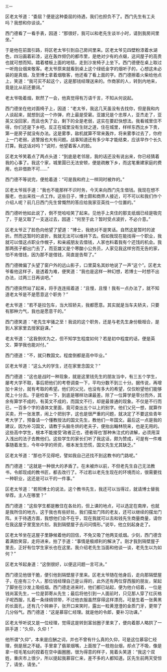     三一 

   区老太爷道：“委屈？便是这种委屈的待遇，我们也担负不了。西门先生有工夫吗？我想和你谈谈。”

   西门德看了一看手表，因道：“那很好，我可以和老先生谈半小时，请到我房间里坐。”

   于是他在前面引路，将区老太爷引到自己房间里来。区老太爷见四壁粉漆着水湖色，四沿画着彩漆，这在轰炸频仍的都市里，是绝对少有的点缀，这间屋子的高贵也就可想而知。踏着楼板上面的地毯，走到沙发椅子上坐下。西门德便在桌上取过一听炮台烟来敬客。老太爷原来就看到桌上这个绿纸金字的烟听子的，心想这未必装的是真烟，及至博士拿着烟敬客，他还看了看上面的字。西门德擦着火柴给他点上，笑道：“我可买不起这个，这是那钱经理送来的。作商家的人，转到内地来，竟是比从前还要阔。”

   老太爷吸着烟，默然了一会，他真觉得有万语千言，不知从何说起。

   西门德坐在他对面椅子上，因道：“老太爷，我这几天虽没有去找你，但是我和内人谈起来，就想到这一个炸弹，府上最是受窘。亚雄兄是个忠厚人，亚杰走了，亚英又没回家，而且也失了业，剩下的全是老弱，这实在要赶快想法。我看城里住不得，你们还是下乡吧。反正在城里没有生财之道，住在城里，样样东西比乡下贵，第一是房子就没有办法。这是雾季，敌机就算不常来轰炸，将来雾季过去了，你府上一门老弱，逃警报也大有问题。战事知道还有多少年才能结束，应该早作个长久打算。我这话对吗？”说时，他望着客人的脸。

   区老太爷笑着点了两点头道：“到底是老邻居，我的话还没有说出来，你已经猜着我的心事了。我这个家，城里圊已无法安顿，便是疏散下乡，而这笔重建家庭的费用，也非借款不可……”

   西门德不等说完，便抢着道：“可是我和府上一样同时被炸的。”

   区老太爷摇手道：“我也不能那样不识时务，今天来向西门先生借钱。我现在想不服老，也出来找一点工作。这些日子，博士颇和商界人接近，可不可以和我们作个介绍人呢？前几日西门先生曾慨然的答应给我家亚英找一个位置的。”

   西门德听他如此说了，倒不觉哈哈笑了起来。见他手上夹住的那支纸烟已经是吸完了，于是又取了一支送过去，因道：“何至于此？暂时受点波折，不必介意。”

   区老太爷正了脸色向他望了望道：“博士，我绝对不是笑话。自然这是暂时的波折。然而这暂时的波折，我就无法可以维持下去。假如我现在能找得一个职业，我就可以借这点职业作幌子，和亲戚朋友去借钱，人家也料着我有个还饯的机会。我那两孩子都出门去了，而亚雄又是个寒酸小公务员，人家见我这样穷而无告的家，怕不肯借钱，因为那不是借钱，简直是告帮了。”

   西门德微偏了头望了窗户外的远山影子，口里莫名其妙地说了一声“这个”。区老太爷看他这样子，是透着为难，便笑道：“我也是这样一种幻想，若博士一时想不出办法，过两三日再谈吧。”

   西门德突然站了起来，将手连连摇着道：“且慢，且慢！我有一点办法了，就不知道老太爷是不是愿意这个职务？”

   老太爷道：“若不是拉包车，当大班轿夫，我都愿意。其实就是当车夫轿夫，只要有那种力气，我也是愿意干的。”

   西门德笑道：“老先生牢骚之至！我说的这个职务，还是与老先生身份极相合，是到人家家里去授家庭课。”

   老太爷道：“这我倒优为之，但不知学生程度如何？若是初中程度的话，便是英文、算学我也能对付。”

   西门德道：“不，就只教国文。程度倒都是高中毕业。”

   区老太爷道：“这么大的学生，还在家里念国文？”

   西门德道：“这也是战时一种现象，就是这里钱先生的朋友当中，有三五个学生，屡考大学不取，事后把他们的考卷调查一下，平均分数不到三十分。据传说，再增加十来分，就有考取的希望。他们的父兄，也没有多大的希望，仅仅盼望他们能够爬上十分去。于是检查一下，到底是哪样功课最差。除了一位算学是零分而外，其余有算学不成的，有英文不成的，而国文不行，却是最普通的现象。不仅是不行而已，一百多个字的语体文里面，竟可查出五个以上的别字。他们父兄一想，就算作买卖，开一张发票，闹上个把别字，这也是很严重的问题，就决定了不要这些青年考大学了，预备请一个懂教授法的国文先生，教他们一年国文。最后这一点是我的建议，因为补习国文，请教于头脑冬烘的老夫子，便抬出翰林院来，也是无用的。这些高中学生，根本不能接受‘政者正也，德者得也’那种朱注式的讲解，必须用深入浅出的法子去教他们。这些学生的家长们听了我这话，颇为赞成，可是有一件难事随着发生，今年中学的师资，根本发生恐慌，国文先生尤其缺乏。”

   区老太爷道：“那也不见得吧，譬如我自己还找不到这教书的门路呢。”

   西门德道：“这就是一种很大的矛盾了。在未被炸以前，不但老先生自己无法教书，令郎现成的教书匠，都去改行了。不过若以老先生现在的环境而论，很需要找一种职业，这还是可以干的一件事。”

   区老太爷道：“若照博士的说法，这个教书先生，我还可以当得过，就请博士替我举荐。主人在哪里？”

   西门德道：“这些学生都是散住在各处的，但上课的地点，可以选定在南岸，也就是我所住的地方。这于我也有些好处，我们摆龙门阵的老友，还可以继续的摆龙门阵。关于待遇方面，我想他们会不在乎，现在我就可以去和钱先生商量商量，请你在我这屋子里宽坐片刻，我到隔壁屋子去问问情形。”说毕，他立刻起身走了。

   区老太爷坐在这屋子里静候着他的回信，不免又吸了他两支纸烟。少刻，西门德含着满脸笑容，走将进来，拍了手道：“事情是极顺利的解决了。刚才我到隔壁屋子里去，正好有位学生家长也在这里。我介绍老先生当面和他谈一谈，老先生以为如何？”

   区老太爷起身道：“这倒很好，以便这问题一言可决。”

   西门德见他很干脆，便引他到隔壁屋子里来。区老太爷随在他身后，走向那隔壁屋子，在座有三个人，那位钱经理自己是认得的，此外还有两位穿西服的朋友，架起了脚坐在沙发上吸纸烟。西门德走进来时，他们都已站起，便为他介绍着，一位是钱尚富先生，一位是郭寄从先生；最后将他引到一人面前时，只见那人穿了红灰格子呢西服，扎着一条绿绸领带，不过他衣服虽然穿得这样漂亮，可是生着一张黄黑的长面孔，还有几个碎麻子，张开口来笑时，露出一粒黄澄澄的金质门牙，更带了几分俗气。西门德道：“这是慕容仁经理。就是他的令郎，要补习功课。”

   区老太爷听说又是一位经理，觉得这是转到富翁圈子里来了，便向着那人略拱了一拱手道：“久仰，久仰！”

   他所谓“久仰”，本来是应酬之词，并也不曾有什么真的久仰，可是这位慕容仁经理，倒是居之不疑。手里拿了翡翠烟嘴，上面按了一枝炮台烟，却点了不吸，像是拿一枝毛笔似的捏着在空中画圈圈，很为得意的样子，晃着头笑道：“我这个双姓，重庆市上很少，所以提起我慕容仁来，差不多的人都知道。区先生前两天受惊了，请坐，请坐。”


